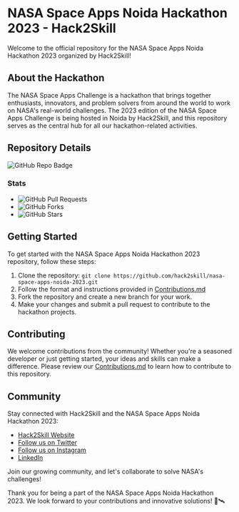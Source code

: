 # NASA Space Apps Noida Hackathon 2023 - Hack2Skill

Welcome to the official repository for the NASA Space Apps Noida Hackathon 2023 organized by Hack2Skill!


## About the Hackathon

The NASA Space Apps Challenge is a hackathon that brings together enthusiasts, innovators, and problem solvers from around the world to work on NASA's real-world challenges. The 2023 edition of the NASA Space Apps Challenge is being hosted in Noida by Hack2Skill, and this repository serves as the central hub for all our hackathon-related activities.


## Repository Details

![GitHub Repo Badge](https://img.shields.io/badge/GitHub-Repository-blue)

### Stats

- ![GitHub Pull Requests](https://img.shields.io/github/issues-pr/hack2skill/NASA-Space-Apps-Noida)
- ![GitHub Forks](https://img.shields.io/github/forks/hack2skill/NASA-Space-Apps-Noida)
- ![GitHub Stars](https://img.shields.io/github/stars/hack2skill/NASA-Space-Apps-Noida)


## Getting Started

To get started with the NASA Space Apps Noida Hackathon 2023 repository, follow these steps:

1. Clone the repository: `git clone https://github.com/hack2skill/nasa-space-apps-noida-2023.git`
2. Follow the format and instructions provided in [Contributions.md](https://github.com/hack2skill/NASA-Space-Apps-Noida/blob/main/Contributions.md)
3. Fork the repository and create a new branch for your work.
4. Make your changes and submit a pull request to contribute to the hackathon projects.

## Contributing

We welcome contributions from the community! Whether you're a seasoned developer or just getting started, your ideas and skills can make a difference. Please review our [Contributions.md](https://github.com/hack2skill/NASA-Space-Apps-Noida/blob/main/Contributions.md) to learn how to contribute to this repository.

## Community

Stay connected with Hack2Skill and the NASA Space Apps Noida Hackathon 2023:

- [Hack2Skill Website](https://www.hack2skill.com)
- [Follow us on Twitter](https://twitter.com/hack2skill)
- [Follow us on Instagram](https://www.instagram.com/hack2skill/)
- [LinkedIn](https://www.linkedin.com/company/hack2skill)

Join our growing community, and let's collaborate to solve NASA's challenges!

Thank you for being a part of the NASA Space Apps Noida Hackathon 2023. We look forward to your contributions and innovative solutions! 🚀🛰️
